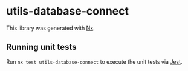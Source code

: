 # utils-database-connect

This library was generated with [Nx](https://nx.dev).

## Running unit tests

Run `nx test utils-database-connect` to execute the unit tests via [Jest](https://jestjs.io).
